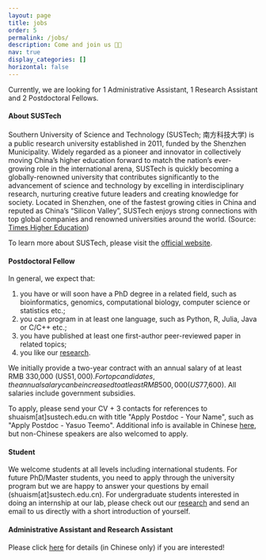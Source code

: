 ```yaml
---
layout: page
title: jobs
order: 5
permalink: /jobs/
description: Come and join us 👋🏼
nav: true
display_categories: []
horizontal: false
---
```


Currently, we are looking for 1 Administrative Assistant, 1 Research Assistant and 2 Postdoctoral Fellows. 
#### **About SUSTech**
Southern University of Science and Technology (SUSTech; 南方科技大学) is a public research university established in 2011, funded by the Shenzhen Municipality.  Widely regarded as a pioneer and innovator in collectively moving China’s higher education forward to match the nation’s ever-growing role in the international arena, SUSTech is quickly becoming a globally-renowned university that contributes significantly to the advancement of science and technology by excelling in interdisciplinary research, nurturing creative future leaders and creating knowledge for society.  Located in Shenzhen, one of the fastest growing cities in China and reputed as China’s “Silicon Valley”, SUSTech enjoys strong connections with top global companies and renowned universities around the world. (Source: [Times Higher Education](https://www.timeshighereducation.com/hub/southern-university-science-and-technology))

To learn more about SUSTech, please visit the [official website](https://www.sustech.edu.cn/en/about-en.html).


#### **Postdoctoral Fellow**

In general, we expect that:

1. you have or will soon have a PhD degree in a related field, such as bioinformatics, genomics, computational biology, computer science or statistics etc.;
2. you can program in at least one language, such as Python, R, Julia, Java or C/C++ etc.;
3. you have published at least one first-author peer-reviewed paper in related topics;
4. you like our [research](/projects/).

We initially provide a two-year contract with an annual salary of at least RMB 330,000 (US$51,000). For top candidates, the annual salary can be increased to at least RMB 500,000 (US$77,600). All salaries include government subsidies.

To apply, please send your CV + 3 contacts for references to shuaism\[at\]sustech.edu.cn with title "Apply Postdoc - Your Name", such as "Apply Postdoc - Yasuo Teemo". Additional info is available in Chinese [here](/assets/pdf/COmics_jobs.pdf), but non-Chinese speakers are also welcomed to apply.


#### **Student**
We welcome students at all levels including international students. For future PhD/Master students, you need to apply through the university program but we are happy to answer your questions by email (shuaism\[at\]sustech.edu.cn). For undergraduate students interested in doing an internship at our lab, please check out our [research](/projects/) and send an email to us directly with a short introduction of yourself.


#### **Administrative Assistant and Research Assistant**
Please click [here](/assets/pdf/COmics_jobs.pdf) for details (in Chinese only) if you are interested!